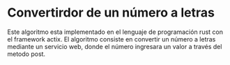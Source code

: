 # Convertirdor de un número a letras 
Este algoritmo esta implementado en el lenguaje de programación rust con el framework actix. 
El algoritmo consiste en convertir un número a letras mediante un servicio web, donde el número ingresara un valor 
a través del metodo post. 
